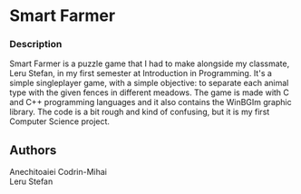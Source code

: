 # Smart Farmer
### Description
Smart Farmer is a puzzle game that I had to make alongside my classmate, Leru Stefan, in my first semester at Introduction in Programming. It's a simple singleplayer game, with a simple objective: to separate each animal type with the given fences in different meadows. The game is made with C and C++ programming languages and it also contains the WinBGIm graphic library. The code is a bit rough and kind of confusing, but it is my first Computer Science project.
## Authors
Anechitoaiei Codrin-Mihai  
Leru Stefan
